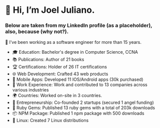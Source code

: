 # 👋 Hi, I’m Joel Juliano.

### Below are taken from my LinkedIn profile (as a placeholder), also, because (why not?).

🚀 I've been working as a software engineer for more than 15 years.

- 🎓 Education: Bachelor's degree in Computer Science, CCNA
- 📚 Publications: Author of 21 books
- 🏆 Certifications: Holder of 26 IT certifications
- 🌐 Web Development: Crafted 43 web products
- 📱 Mobile Apps: Developed 11 IOS/Android apps (30k purchased)
- 💼 Work Experience: Work and contributed to 13 companies across various industries
- 🌍 Countries: Worked on-site in 3 countries.
- 🚀 Entrepreneurship: Co-founded 2 startups (secured 1 angel funding)
- 💎 Ruby Gems: Published 13 ruby gems with a total of 203k downloads
- 📦 NPM Package: Published 1 npm package with 500 downloads
- 🐧 Linux: Created 7 Linux distributions
